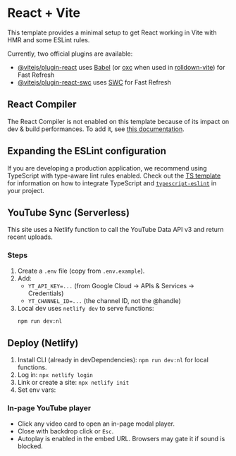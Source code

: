 # React + Vite

This template provides a minimal setup to get React working in Vite with HMR and some ESLint rules.

Currently, two official plugins are available:

- [@vitejs/plugin-react](https://github.com/vitejs/vite-plugin-react/blob/main/packages/plugin-react) uses [Babel](https://babeljs.io/) (or [oxc](https://oxc.rs) when used in [rolldown-vite](https://vite.dev/guide/rolldown)) for Fast Refresh
- [@vitejs/plugin-react-swc](https://github.com/vitejs/vite-plugin-react/blob/main/packages/plugin-react-swc) uses [SWC](https://swc.rs/) for Fast Refresh

## React Compiler

The React Compiler is not enabled on this template because of its impact on dev & build performances. To add it, see [this documentation](https://react.dev/learn/react-compiler/installation).

## Expanding the ESLint configuration

If you are developing a production application, we recommend using TypeScript with type-aware lint rules enabled. Check out the [TS template](https://github.com/vitejs/vite/tree/main/packages/create-vite/template-react-ts) for information on how to integrate TypeScript and [`typescript-eslint`](https://typescript-eslint.io) in your project.

## YouTube Sync (Serverless)

This site uses a Netlify function to call the YouTube Data API v3 and return recent uploads.

### Steps
1. Create a `.env` file (copy from `.env.example`).
2. Add:
   - `YT_API_KEY=...` (from Google Cloud → APIs & Services → Credentials)
   - `YT_CHANNEL_ID=...` (the channel ID, not the @handle)
3. Local dev uses `netlify dev` to serve functions:
   ```bash
   npm run dev:nl

## Deploy (Netlify)

1) Install CLI (already in devDependencies): `npm run dev:nl` for local functions.
2) Log in: `npx netlify login`
3) Link or create a site: `npx netlify init`
4) Set env vars:

### In-page YouTube player
- Click any video card to open an in-page modal player.
- Close with backdrop click or `Esc`.
- Autoplay is enabled in the embed URL. Browsers may gate it if sound is blocked.
